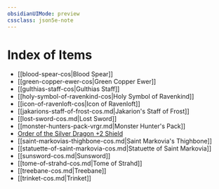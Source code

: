 ```yaml
---
obsidianUIMode: preview
cssclass: json5e-note
---
```

# Index of Items

- [[blood-spear-cos|Blood Spear]]
- [[green-copper-ewer-cos|Green Copper Ewer]]
- [[gulthias-staff-cos|Gulthias Staff]]
- [[holy-symbol-of-ravenkind-cos|Holy Symbol of Ravenkind]]
- [[icon-of-ravenloft-cos|Icon of Ravenloft]]
- [[jakarions-staff-of-frost-cos.md|Jakarion's Staff of Frost]]
- [[lost-sword-cos.md|Lost Sword]]
- [[monster-hunters-pack-vrgr.md|Monster Hunter's Pack]]
- [Order of the Silver Dragon +2 Shield](order-of-the-silver-dragon-2-shield-cos.md)
- [[saint-markovias-thighbone-cos.md|Saint Markovia's Thighbone]]
- [[statuette-of-saint-markovia-cos.md|Statuette of Saint Markovia]]
- [[sunsword-cos.md|Sunsword]]
- [[tome-of-strahd-cos.md|Tome of Strahd]]
- [[treebane-cos.md|Treebane]]
- [[trinket-cos.md|Trinket]]
